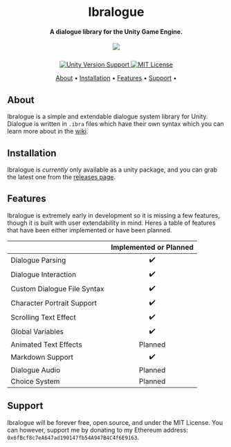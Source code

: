 <h1 align="center">  
Ibralogue
</h1>
<h4 align="center"> A dialogue library for the Unity Game Engine.
</h4>
<p align="center">
  <img src="https://user-images.githubusercontent.com/61324615/127469053-8eaf01dd-eb49-446d-ab0b-3795e874d841.gif">
</p>

<p align="center" style="margin-top: 25px;">
 <a href="https://unity3d.com/get-unity/download">
 <img src="https://img.shields.io/badge/unity-2018.3%2B-blue.svg" alt="Unity Version Support">
 <a href="https://github.com/ibra/Ibralogue/blob/master/LICENSE">
 <img src="https://img.shields.io/badge/License-MIT-brightgreen.svg" alt="MIT License">
</p>
   
<p align="center">
  <a href="#about">About</a> •
  <a href="#installation">Installation</a> •
  <a href="#features">Features</a> •
  <a href="#license">Support</a> •
</p>
 
## About
Ibralogue is a simple and extendable dialogue system library for Unity. Dialogue is written in `.ibra` files which have their own syntax which you can
learn more about in the [wiki](https://github.com/ibra/Ibralogue/wiki).
## Installation
Ibralogue is _currently_ only available as a unity package, and you can grab the latest one from the [releases page](https://github.com/ibra/Ibralogue/releases).
## Features
Ibralogue is extremely early in development so it is missing a few features, though it is built with user extendability in mind. Heres a table of features that have been either implemented or have been planned.
   
  
|                            |  Implemented or Planned  | 
| -------------------------- | :----------------: | 
| Dialogue Parsing           |         ✔️         |
| Dialogue Interaction       |         ✔️         |
| Custom Dialogue File Syntax|         ✔️         |
| Character Portrait Support |         ✔️     
| Scrolling Text Effect      |         ✔️         |
| Global Variables           |         ✔️
| Animated Text Effects      |         Planned     |
| Markdown Support           |         ✔️
| Dialogue Audio             |         Planned     |
| Choice System              |         Planned     |
   
## Support
Ibralogue will be forever free, open source, and under the MIT License. You can however, support me by donating to my Ethereum address: `0x6fBcf8c7eA647ad190147fb54A947B4C4f6E9163`.
